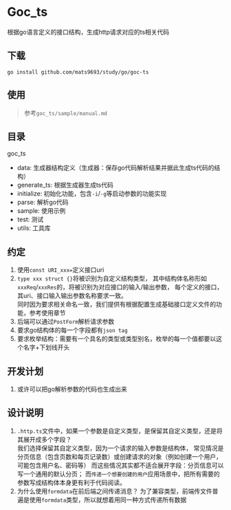 # Goc_ts

根据go语言定义的接口结构，生成http请求对应的ts相关代码

## 下载

`go install github.com/mats9693/study/go/goc-ts`

## 使用

> 参考`goc_ts/sample/manual.md`

## 目录

goc_ts

- data: 生成器结构定义（生成器：保存go代码解析结果并据此生成ts代码的结构）
- generate_ts: 根据生成器生成ts代码
- initialize: 初始化功能，包含`-i`/`-g`等启动参数的功能实现
- parse: 解析go代码
- sample: 使用示例
- test: 测试
- utils: 工具库

## 约定

1. 使用`const URI_xxx=`定义接口uri
2. `type xxx struct {}`将被识别为自定义结构类型，
   其中结构体名称形如`xxxReq`/`xxxRes`的，将被识别为对应接口的输入/输出参数，
   每个定义的接口，其uri、接口输入输出参数名称要求一致。  
   同时因为要求相关命名一致，我们提供有根据配置生成基础接口定义文件的功能，参考使用章节
3. 后端可以通过`PostForm`解析请求参数
4. 要求go结构体的每一个字段都有`json tag`
5. 要求枚举结构：需要有一个具名的类型或类型别名，枚举的每一个值都要以这个名字+下划线开头

## 开发计划

1. 或许可以把go解析参数的代码也生成出来

## 设计说明

1. `.http.ts`文件中，如果一个参数是自定义类型，是保留其自定义类型，还是将其展开成多个字段？  
   我们选择保留其自定义类型，因为一个请求的输入参数是结构体，
   常见情况是分页信息（包含页数和每页记录数）或创建请求的对象（例如创建一个用户，可能包含用户名、密码等）
   而这些情况其实都不适合展开字段：分页信息可以写一个通用的默认分页；
   而`传递一个想要创建的用户`应用场景中，把所有需要的参数写成结构体本身更有利于代码阅读。
2. 为什么使用`formdata`在前后端之间传递消息？
   为了兼容类型，前端传文件普遍是使用`formdata`类型，所以就想着用同一种方式传递所有数据
